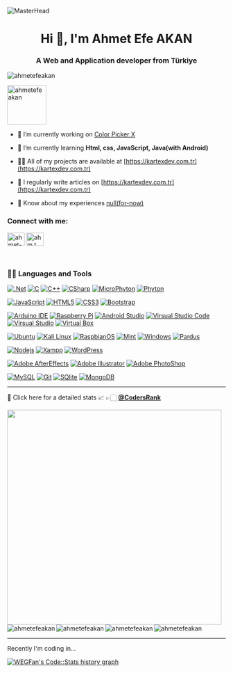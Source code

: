 
![MasterHead](https://media.licdn.com/dms/image/D4D16AQH_OU1zQ4lJng/profile-displaybackgroundimage-shrink_350_1400/0/1693582195643?e=1705536000&v=beta&t=GzXiEGgq1Pdd3Zb2ur8fNQfv0Jgz6GpYiS5a-RUPTYw)

<h1  align="center">Hi 👋, I'm Ahmet Efe AKAN</h1>

<h3  align="center">A Web and Application developer from Türkiye</h3>

  

<p  align="left"> <img src="https://komarev.com/ghpvc/?username=ahmetefeakan&label=Profile%20views&color=0e75b6&style=flat"  alt="ahmetefeakan" /> </p>

  

<p  align="left"> <a  href="https://github.com/ryo-ma/github-profile-trophy"><img style="height: 90;" src="https://github-profile-trophy.vercel.app/?username=ahmetefeakan"  alt="ahmetefeakan" /></a> </p>

  

- 🔭 I’m currently working on [Color Picker X](kartexdev.com.tr)

  

- 🌱 I’m currently learning **Html, css, JavaScript, Java(with Android)**

  

- 👨‍💻 All of my projects are available at [https://kartexdev.com.tr](https://kartexdev.com.tr)

  

- 📝 I regularly write articles on [https://kartexdev.com.tr](https://kartexdev.com.tr)

  

- 📄 Know about my experiences [null(for-now)](null(for-now))

  

<h3  align="left">Connect with me:</h3>

<p  align="left">

<a  href="https://linkedin.com/in/ahmet-efea"  target="blank"><img  align="center"  src="https://raw.githubusercontent.com/rahuldkjain/github-profile-readme-generator/master/src/images/icons/Social/linked-in-alt.svg"  alt="ahmet-efea"  height="30"  width="40" /></a>
<a  href="https://instagram.com/ahm.t.ms"  target="blank"><img  align="center"  src="https://raw.githubusercontent.com/rahuldkjain/github-profile-readme-generator/master/src/images/icons/Social/instagram.svg"  alt="ahm.t.ms"  height="30"  width="40" /></a>

</p>

<p> </p>
<br>
<h3  align="left">👨‍💻 Languages and Tools</h3>

  

[![.Net](https://img.shields.io/badge/-.Net-purple?style=flat&logo=.net&link=https://github.com/AhmetEfeAkan)](https://github.com/AhmetEfeAkan)
[![C](https://img.shields.io/badge/-C-blue?style=flat&logoColor=white&logo=c&link=https://github.com/AhmetEfeAkan)](https://github.com/AhmetEfeAkan)
[![C++](https://img.shields.io/badge/-C++-blue?style=flat&logo=cplusplus&link=https://github.com/AhmetEfeAkan)](https://github.com/AhmetEfeAkan)
[![CSharp](https://img.shields.io/badge/-C%23-blue?style=flat&logo=csharp&link=https://github.com/AhmetEfeAkan)](https://github.com/AhmetEfeAkan)
[![MicroPhyton](https://img.shields.io/badge/-MicroPhyton-blue?style=flat&logo=micropython&logoColor=white&link=https://github.com/AhmetEfeAkan)](https://github.com/AhmetEfeAkan)
[![Phyton](https://img.shields.io/badge/-Phyton-blue?style=flat&logo=python&logoColor=white&link=https://github.com/AhmetEfeAkan)](https://github.com/AhmetEfeAkan)

[![JavaScript](https://img.shields.io/badge/-JavaScript-black?style=flat&logo=javascript&link=https://github.com/AhmetEfeAkan)](https://github.com/AhmetEfeAkan)
[![HTML5](https://img.shields.io/badge/-HTML5-E34F26?style=flat&logo=html5&logoColor=white&link=https://github.com/AhmetEfeAkan)](https://github.com/AhmetEfeAkan)
[![CSS3](https://img.shields.io/badge/-CSS3-1572B6?style=flat&logo=css3&link=https://github.com/AhmetEfeAkan)](https://github.com/AhmetEfeAkan)
[![Bootstrap](https://img.shields.io/badge/-Bootstrap-563D7C?style=flat&logo=bootstrap&link=https://github.com/AhmetEfeAkan)](https://github.com/AhmetEfeAkan)
  
[![Arduino IDE](https://img.shields.io/badge/-Arduino_IDE-blue?style=flat&logo=arduino&logoColor=white&link=https://github.com/AhmetEfeAkan)](https://github.com/AhmetEfeAkan)
[![Raspberry Pi](https://img.shields.io/badge/-Raspberry_Pi-E30B5C?style=flat&logo=raspberrypi&logoColor=white&link=https://github.com/AhmetEfeAkan)](https://github.com/AhmetEfeAkan)
[![Android Studio](https://img.shields.io/badge/-Android_Studio-green?style=flat&logo=androidstudio&logoColor=white&link=https://github.com/AhmetEfeAkan)](https://github.com/AhmetEfeAkan)
[![Virsual Studio Code](https://img.shields.io/badge/-Visual_Studio_Code-blue?style=flat&logo=visualstudiocode&link=https://github.com/AhmetEfeAkan)](https://github.com/AhmetEfeAkan)
[![Virsual Studio](https://img.shields.io/badge/-Visual_Studio-purple?style=flat&logo=visualstudio&link=https://github.com/AhmetEfeAkan)](https://github.com/AhmetEfeAkan)
[![Virtual Box](https://img.shields.io/badge/-Virtual_Box-blue?style=flat&logo=virtualbox&link=https://github.com/AhmetEfeAkan)](https://github.com/AhmetEfeAkan)

[![Ubuntu](https://img.shields.io/badge/-Ubuntu-red?style=flat&logo=ubuntu&logoColor=white&link=https://github.com/AhmetEfeAkan)](https://github.com/AhmetEfeAkan)
[![Kali Linux](https://img.shields.io/badge/-Kali-blue?style=flat&logo=kalilinux&logoColor=white&link=https://github.com/AhmetEfeAkan)](https://github.com/AhmetEfeAkan)
[![RaspbianOS](https://img.shields.io/badge/-RaspbianOS-E30B5C?style=flat&logo=raspberrypi&logoColor=white&link=https://github.com/AhmetEfeAkan)](https://github.com/AhmetEfeAkan)
[![Mint](https://img.shields.io/badge/-Mint-green?style=flat&logo=linuxmint&logoColor=white&link=https://github.com/AhmetEfeAkan)](https://github.com/AhmetEfeAkan)
[![Windows](https://img.shields.io/badge/-Windows-blue?style=flat&logo=windows95&logoColor=white&link=https://github.com/AhmetEfeAkan)](https://github.com/AhmetEfeAkan)
[![Pardus](https://img.shields.io/badge/-Pardus-orange?style=flat&logoColor=white&link=https://github.com/AhmetEfeAkan)](https://github.com/AhmetEfeAkan)

[![Nodejs](https://img.shields.io/badge/-Nodejs-green?style=flat&logo=Node.js&link=https://github.com/AhmetEfeAkan)](https://github.com/AhmetEfeAkan)
[![Xampp](https://img.shields.io/badge/-Xampp-orange?style=flat&logo=xampp&logoColor=white&link=https://github.com/AhmetEfeAkan)](https://github.com/AhmetEfeAkan)
[![WordPress](https://img.shields.io/badge/-WordPress-blue?style=flat&logo=wordpress&link=https://github.com/AhmetEfeAkan)](https://github.com/AhmetEfeAkan)

[![Adobe AfterEffects](https://img.shields.io/badge/-Adobe_AfterEffects-white?style=flat&logo=adobeaftereffects&link=https://github.com/AhmetEfeAkan)](https://github.com/AhmetEfeAkan)
[![Adobe Illustrator](https://img.shields.io/badge/-Adobe_illustrator-white?style=flat&logo=adobeillustrator&link=https://github.com/AhmetEfeAkan)](https://github.com/AhmetEfeAkan)
[![Adobe PhotoShop](https://img.shields.io/badge/-Adobe_PhotoShop-white?style=flat&logo=adobephotoshop&link=https://github.com/AhmetEfeAkan)](https://github.com/AhmetEfeAkan)

  

[![MySQL](https://img.shields.io/badge/-MySQL-blue?style=flat&logoColor=white&logo=mysql&link=https://github.com/AhmetEfeAkan)](https://github.com/AhmetEfeAkan)
[![Git](https://img.shields.io/badge/-Git-black?style=flat&logo=git&link=https://github.com/AhmetEfeAkan)](https://github.com/AhmetEfeAkan)
[![SQlite](https://img.shields.io/badge/-SQlite-blue?style=flat&logo=sqlite&link=https://github.com/AhmetEfeAkan)](https://github.com/AhmetEfeAkan)
[![MongoDB](https://img.shields.io/badge/-MongoDB-FCA121?style=flat&logo=mongodb&link=https://github.com/AhmetEfeAkan)](https://github.com/AhmetEfeAkan)

  

---

🤠 Click here for a detailed stats 📈 👉🏻 [**@CodersRank**](https://profile.codersrank.io/user/ahmetefeakan/)

  
  

<p><a  href="https://profile.codersrank.io/user/ahmetefeakan"  align="left"><img  align="left"  width="494px"  src="https://cr-ss-service.azurewebsites.net/api/ScreenShot?widget=summary&username=ahmetefeakan&layout=horizontal&badges=3&show-avatar=true&min-width=494px&branding=false&style=--bg-color:%23fff;--border:1px%20solid%23e4e2e2;--border-radius:4px;--header-padding:20px;--header-bg-color:%232f80ed;--name-font-size:18px;--name-font-weight:bold;--rank-font-size:14px;--preloader-color:%232f80ed;--badges-padding:20px;--badge-box-shadow:none;--badge-border:1px%20solid%23e4e2e2;--badge-rank-font-size:12px;--badge-location-font-size:12px;--badge-padding:10px;--badge-margin:10px;--badge-icon-size:16px;--badge-technology-font-size:14px;--badge-technology-font-weight:normal)" /></a><p/>

<p>&nbsp;<img  align="left"  src="https://github-readme-stats.vercel.app/api/top-langs?username=ahmetefeakan&show_icons=true&locale=en&layout=compact"  alt="ahmetefeakan" /></p>

  
  

<p>&nbsp;<img  align="left"  src="https://github-profile-summary-cards.vercel.app/api/cards/profile-details?username=AhmetEfeAkan&theme=vue"  alt="ahmetefeakan" /></p>

  

<p>&nbsp;<img  align="left"  src="https://github-readme-stats.vercel.app/api?username=ahmetefeakan&show_icons=true&locale=en"  alt="ahmetefeakan" /></p>

  
  

<p><img  src="https://github-readme-streak-stats.herokuapp.com/?user=ahmetefeakan&"  alt="ahmetefeakan" /></p>

  
  

---

  

Recently I'm coding in...

  

<a  href="https://codestats.net/users/ahmetefeakan">

<img  src='https://codestats-readme.wegfan.cn/history-graph/ahmetefeakan?width=850&height=300&timezone=03:00&history_days=21&max_languages=9'  alt="WEGFan's Code::Stats history graph" />

</a>
